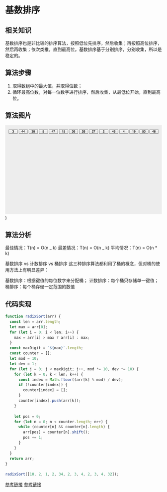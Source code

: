 # 基数排序

## 相关知识

基数排序也是非比较的排序算法，按照低位先排序，然后收集；再按照高位排序，然后再收集；依次类推，直到最高位。基数排序基于分别排序，分别收集，所以是稳定的。

## 算法步骤

1. 取得数组中的最大值，并取得位数；
2. 循环最高位数，对每一位数字进行排序，然后收集，从最低位开始，直到最高位。

## 算法图片

![算法图片](./img/radixSort.gif))

## 算法分析

最佳情况：T(n) = O(n _ k)
最差情况：T(n) = O(n _ k)
平均情况：T(n) = O(n \* k)

基数排序 vs 计数排序 vs 桶排序
这三种排序算法都利用了桶的概念，但对桶的使用方法上有明显差异：

基数排序：根据键值的每位数字来分配桶；
计数排序：每个桶只存储单一键值；
桶排序：每个桶存储一定范围的数值

## 代码实现

```javascript
function radixSort(arr) {
  const len = arr.length;
  let max = arr[0];
  for (let i = 0; i < len; i++) {
    max = arr[i] > max ? arr[i] : max;
  }
  const maxDigit = `${max}`.length;
  const counter = [];
  let mod = 10;
  let dev = 1;
  for (let j = 0; j < maxDigit; j++, mod *= 10, dev *= 10) {
    for (let k = 0; k < len; k++) {
      const index = Math.floor((arr[k] % mod) / dev);
      if (!counter[index]) {
        counter[index] = [];
      }
      counter[index].push(arr[k]);
    }

    let pos = 0;
    for (let n = 0; n < counter.length; n++) {
      while (counter[n] && counter[n].length) {
        arr[pos] = counter[n].shift();
        pos += 1;
      }
    }
  }
  return arr;
}

radixSort([10, 2, 1, 2, 34, 2, 3, 4, 2, 3, 4, 32]);
```

[参考链接](https://www.2cto.com/kf/201609/548586.html)
[参考链接](https://www.runoob.com/w3cnote/radix-sort.html)
